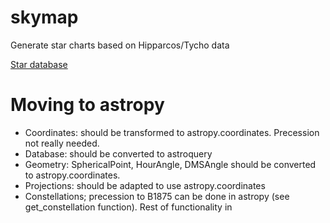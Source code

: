 # skymap
Generate star charts based on Hipparcos/Tycho data

[Star database](skymap/stars/star_database.md)

# Moving to astropy

* Coordinates: should be transformed to astropy.coordinates. Precession not really needed.
* Database: should be converted to astroquery
* Geometry: SphericalPoint, HourAngle, DMSAngle should be converted to astropy.coordinates.
* Projections: should be adapted to use astropy.coordinates
* Constellations; precession to B1875 can be done in astropy (see
 get_constellation function). Rest of functionality in 